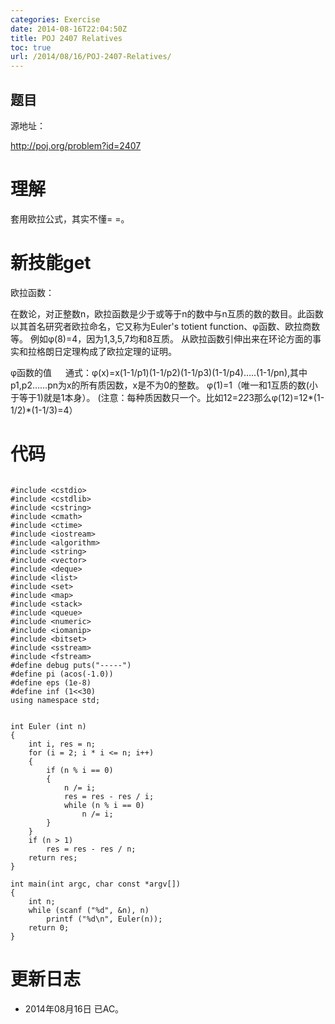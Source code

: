 ```yaml
---
categories: Exercise
date: 2014-08-16T22:04:50Z
title: POJ 2407 Relatives
toc: true
url: /2014/08/16/POJ-2407-Relatives/
---
```


## 题目
源地址：

http://poj.org/problem?id=2407

# 理解
套用欧拉公式，其实不懂= =。

<!--more-->

# 新技能get
欧拉函数：
>
在数论，对正整数n，欧拉函数是少于或等于n的数中与n互质的数的数目。此函数以其首名研究者欧拉命名，它又称为Euler's totient function、φ函数、欧拉商数等。 例如φ(8)=4，因为1,3,5,7均和8互质。 从欧拉函数引伸出来在环论方面的事实和拉格朗日定理构成了欧拉定理的证明。

φ函数的值 　
通式：φ(x)=x(1-1/p1)(1-1/p2)(1-1/p3)(1-1/p4)…..(1-1/pn),其中p1,p2……pn为x的所有质因数，x是不为0的整数。
φ(1)=1（唯一和1互质的数(小于等于1)就是1本身）。
(注意：每种质因数只一个。比如12=2*2*3那么φ(12)=12*(1-1/2)*(1-1/3)=4）

# 代码

```

#include <cstdio>
#include <cstdlib>
#include <cstring>
#include <cmath>
#include <ctime>
#include <iostream>
#include <algorithm>
#include <string>
#include <vector>
#include <deque>
#include <list>
#include <set>
#include <map>
#include <stack>
#include <queue>
#include <numeric>
#include <iomanip>
#include <bitset>
#include <sstream>
#include <fstream>
#define debug puts("-----")
#define pi (acos(-1.0))
#define eps (1e-8)
#define inf (1<<30)
using namespace std;


int Euler (int n)
{
    int i, res = n;
    for (i = 2; i * i <= n; i++)
    {
        if (n % i == 0)
        {
            n /= i;
            res = res - res / i;
            while (n % i == 0)
                n /= i;
        }
    }
    if (n > 1)
        res = res - res / n;
    return res;
}

int main(int argc, char const *argv[])
{
    int n;
    while (scanf ("%d", &n), n)
        printf ("%d\n", Euler(n));
    return 0;
}

```

# 更新日志
- 2014年08月16日 已AC。